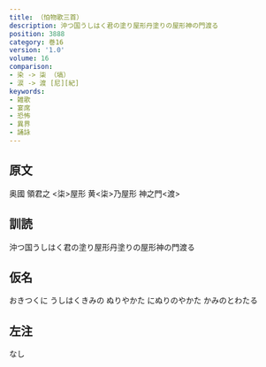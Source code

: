 ```yaml
---
title: （怕物歌三首）
description: 沖つ国うしはく君の塗り屋形丹塗りの屋形神の門渡る
position: 3888
category: 巻16
version: '1.0'
volume: 16
comparison:
- 染 -> 柒 （塙）
- 涙 -> 渡 [尼][紀]
keywords:
- 雑歌
- 宴席
- 恐怖
- 異界
- 誦詠
---
```


## 原文

奥國 領君之 <柒>屋形 黄<柒>乃屋形 神之門<渡>

## 訓読

沖つ国うしはく君の塗り屋形丹塗りの屋形神の門渡る

## 仮名

おきつくに うしはくきみの ぬりやかた にぬりのやかた かみのとわたる

## 左注

なし
